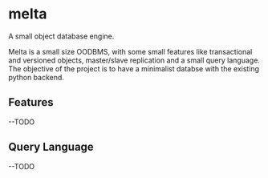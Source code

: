 melta
=====

A small object database engine.

Melta is a small size OODBMS, with some small features like transactional and versioned objects, master/slave replication and a small query language. The objective of the project is to have a minimalist databse with the existing python backend.

## Features
     
  --TODO

## Query Language

  --TODO
